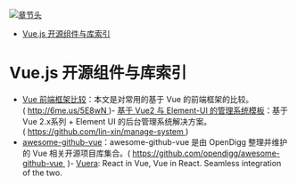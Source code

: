 [![章节头](https://parg.co/UGo)](https://parg.co/b4z) 
 - [Vue.js 开源组件与库索引](#vuejs-%E5%BC%80%E6%BA%90%E7%BB%84%E4%BB%B6%E4%B8%8E%E5%BA%93%E7%B4%A2%E5%BC%95) 

# Vue.js 开源组件与库索引
- [Vue 前端框架比较](http://6me.us/5E8wN)：本文是对常用的基于 Vue 的前端框架的比较。( http://6me.us/5E8wN )- [基于 Vue2 与 Element-UI 的管理系统模板](https://github.com/lin-xin/manage-system)：基于Vue 2.x系列 + Element UI 的后台管理系统解决方案。( https://github.com/lin-xin/manage-system )
- [awesome-github-vue](https://github.com/opendigg/awesome-github-vue)：awesome-github-vue 是由 OpenDigg 整理并维护的 Vue 相关开源项目库集合。( https://github.com/opendigg/awesome-github-vue  )- [Vuera](https://parg.co/UmA): React in Vue, Vue in React. Seamless integration of the two.

